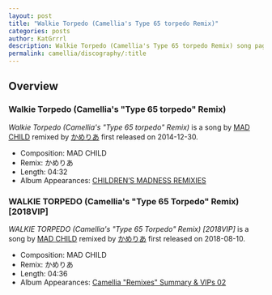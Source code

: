 ```yaml
---
layout: post
title: "Walkie Torpedo (Camellia's Type 65 torpedo Remix)"
categories: posts
author: KatGrrrl
description: Walkie Torpedo (Camellia's Type 65 torpedo Remix) song page
permalink: camellia/discography/:title
---
```


## Overview

### Walkie Torpedo (Camellia's "Type 65 torpedo" Remix)

*Walkie Torpedo (Camellia's "Type 65 torpedo" Remix)* is a song by [MAD CHILD](#) remixed by [かめりあ](/camellia) first released on 2014-12-30.

* Composition: MAD CHILD
* Remix: かめりあ
* Length: 04:32
* Album Appearances: [CHILDREN’S MADNESS REMIXIES](https://web.archive.org/web/20141229220552/http://www.r135.net/mstf003)

### WALKIE TORPEDO (Camellia's "Type 65 Torpedo" Remix) \[2018VIP\]

*WALKIE TORPEDO (Camellia's "Type 65 Torpedo" Remix) \[2018VIP\]* is a song by [MAD CHILD](#) remixed by [かめりあ](/camellia) first released on 2018-08-10.

* Composition: MAD CHILD
* Remix: かめりあ
* Length: 04:36
* Album Appearances: [Camellia "Remixes" Summary & VIPs 02](<{% link postsInclude/_posts/camellia/albums/Camellia-Remixes-Summary-VIPs-02/2023-12-20-Camellia-Remixes-Summary-VIPs-02.md %}>)
